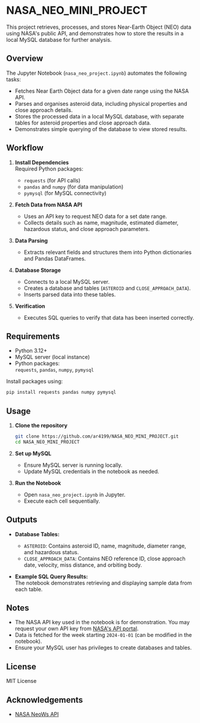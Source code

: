# NASA_NEO_MINI_PROJECT

This project retrieves, processes, and stores Near-Earth Object (NEO) data using NASA's public API, and demonstrates how to store the results in a local MySQL database for further analysis.

## Overview

The Jupyter Notebook (`nasa_neo_project.ipynb`) automates the following tasks:
- Fetches Near Earth Object data for a given date range using the NASA API.
- Parses and organises asteroid data, including physical properties and close approach details.
- Stores the processed data in a local MySQL database, with separate tables for asteroid properties and close approach data.
- Demonstrates simple querying of the database to view stored results.

## Workflow

1. **Install Dependencies**  
   Required Python packages:  
   - `requests` (for API calls)  
   - `pandas` and `numpy` (for data manipulation)  
   - `pymysql` (for MySQL connectivity)

2. **Fetch Data from NASA API**  
   - Uses an API key to request NEO data for a set date range.
   - Collects details such as name, magnitude, estimated diameter, hazardous status, and close approach parameters.

3. **Data Parsing**  
   - Extracts relevant fields and structures them into Python dictionaries and Pandas DataFrames.

4. **Database Storage**  
   - Connects to a local MySQL server.
   - Creates a database and tables (`ASTEROID` and `CLOSE_APPROACH_DATA`).
   - Inserts parsed data into these tables.

5. **Verification**  
   - Executes SQL queries to verify that data has been inserted correctly.

## Requirements

- Python 3.12+
- MySQL server (local instance)
- Python packages:  
  `requests`, `pandas`, `numpy`, `pymysql`

Install packages using:
```bash
pip install requests pandas numpy pymysql
```

## Usage

1. **Clone the repository**
   ```bash
   git clone https://github.com/ar4199/NASA_NEO_MINI_PROJECT.git
   cd NASA_NEO_MINI_PROJECT
   ```

2. **Set up MySQL**
   - Ensure MySQL server is running locally.
   - Update MySQL credentials in the notebook as needed.

3. **Run the Notebook**
   - Open `nasa_neo_project.ipynb` in Jupyter.
   - Execute each cell sequentially.

## Outputs

- **Database Tables:**
  - `ASTEROID`: Contains asteroid ID, name, magnitude, diameter range, and hazardous status.
  - `CLOSE_APPROACH_DATA`: Contains NEO reference ID, close approach date, velocity, miss distance, and orbiting body.

- **Example SQL Query Results:**  
  The notebook demonstrates retrieving and displaying sample data from each table.

## Notes

- The NASA API key used in the notebook is for demonstration. You may request your own API key from [NASA's API portal](https://api.nasa.gov/).
- Data is fetched for the week starting `2024-01-01` (can be modified in the notebook).
- Ensure your MySQL user has privileges to create databases and tables.

## License

MIT License

## Acknowledgements

- [NASA NeoWs API](https://api.nasa.gov/)
